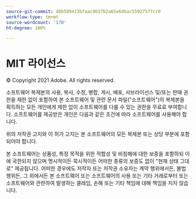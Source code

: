 ```yaml
---
source-git-commit: d8b509413bfaac9b37b2a65e6dbac55927577cc0
workflow-type: tm+mt
source-wordcount: '170'
ht-degree: 100%

---
```

# MIT 라이선스

© Copyright 2021 Adobe. All rights reserved.

소프트웨어 복제본의 사용, 복사, 수정, 병합, 게시, 배포, 서브라이선스 및/또는 판매 권한을 제한 없이 포함하여 본 소프트웨어 및 관련 문서 파일(&quot;소프트웨어&quot;)의 복제본을 획득하는 모든 개인에게 제한 없이 소프트웨어를 다룰 수 있는 권한을 무료료 부여합니다. 소프트웨어를 제공받은 개인은 다음과 같은 조건에 따라 소프트웨어를 사용해야 합니다. 

위의 저작권 고지와 이 허가 고지는 본 소프트웨어의 모든 복제본 또는 상당 부분에 포함되어야 합니다.

본 소프트웨어는 상품성, 특정 목적을 위한 적합성 및 비침해에 대한 보증을 포함하되 이에 국한되지 않으며 명시적이든 묵시적이든 어떠한 종류의 보증도 없이 &quot;현재 상태 그대로&quot; 제공됩니다. 어떠한 경우에도 저작자 또는 저작권 소유자는 계약 행위에서든, 불법 행위든, 그 외에서든 본 소프트웨어 또는 소프트웨어의 사용 또는 기타 거래로부터 또는 소프트웨어와 관련하여 발생하는 클레임, 손해 또는 기타 책임에 대해 책임을 지지 않습니다.

